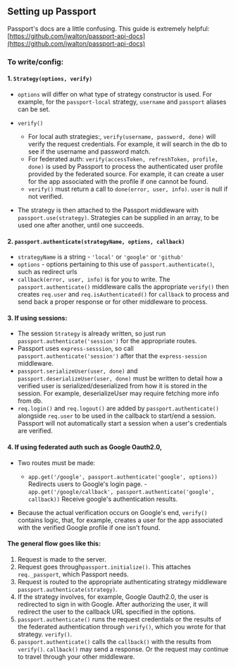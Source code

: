 ## Setting up Passport

Passport's docs are a little confusing. This guide is extremely helpful: [https://github.com/jwalton/passport-api-docs](https://github.com/jwalton/passport-api-docs)


### To write/config:
#### 1. `Strategy(options, verify)` 
  - `options` will differ on what type of strategy constructor is used. For example, for the `passport-local` strategy, `username` and `passport` aliases can be set.
  - `verify()`
    - For local auth strategies:, `verify(username, password, done)` will verify the request credentials. For example, it will search in the db to see if the username and password match. 
    - For federated auth: `verify(accessToken, refreshToken, profile, done)` is used by Passport to process the authenticated user profile provided by the federated source. For example, it can create a user for the app associated with the profile if one cannot be found.
    - `verify()` must return a call to `done(error, user, info)`. `user` is null if not verified. 

- The strategy is then attached to the Passport middleware with `passport.use(strategy)`. Strategies can be supplied in an array, to be used one after another, until one succeeds. 

#### 2. `passport.authenticate(strategyName, options, callback)`
  - `strategyName` is a string - `'local'` or  `'google'` or `'github'`
  - `options` - options pertaining to this use of `passport.authenticate()`, such as redirect urls
  - `callback(error, user, info)` is for you to write. The `passport.authenticate()` middleware calls the appropriate `verify()` then creates `req.user` and `req.isAuthenticated()` for  `callback` to process and send back a proper response or for other middleware to process.

#### 3. If using sessions:
  - The session `Strategy` is already written, so just run `passport.authenticate('session')` for the appropriate routes.
  - Passport uses `express-sesssion`,  so call `passport.authenticate('session')` after that the `express-session` middleware.
  - `passport.serializeUser(user, done)` and `passport.deserializeUser(user, done)` must be written to detail how a verified user is serialized/deserialized from how it is stored in the session. For example, deserializeUser may require fetching more info from db. 
  - `req.login()` and `req.logout()` are added by `passport.authenticate()` alongside `req.user` to be used in the callback to start/end a session. Passport will not automatically start a session when a user's credentials are verified.

#### 4. If using federated auth such as Google Oauth2.0, 
- Two routes must be made: 
    - `app.get('/google', passport.authenticate('google', options))` Redirects users to Google's login page.
    -`app.get('/google/callback', passport.authenticate('google', callback))` Receive google's authentication results. 

- Because the actual verification occurs on Google's end, `verify()` contains logic, that, for example, creates a user for the app associated with the verified Google profile if one isn't found. 

#### The general flow goes like this:
1. Request is made to the server.
2. Request goes through`passport.initialize()`. This attaches `req._passport`, which Passport needs.
3. Request is routed to the appropriate authenticating strategy middleware `passport.authenticate(strategy)`.
4. If the strategy involves, for example, Google Oauth2.0,  the user is redirected to sign in with Google. After authorizing the user, it will redirect the user to the callback URL specified in the options. 
5. `passport.authenticate()` runs the request credentials or the results of the federated authentication through `verify()`, which you wrote for that strategy. `verify()`. 
6. `passport.authenticate()` calls the `callback()` with the results from `verify()`. `callback()` may send a response. Or the request may continue to travel through your other middleware. 
